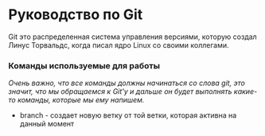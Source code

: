# Руководство по Git

Git это распределенная система управления версиями, которую создал Линус Торвальдс, когда писал ядро Linux со своими коллегами.

### Команды используемые для работы

*Очень важно, что все команды должны начинаться со слова git, это значит, что мы обращаемся к Git'у и дальше он будет выполнять какие-то команды, которые мы ему напишем.*
* branch - создает новую ветку от той ветки, которая активна на данный момент